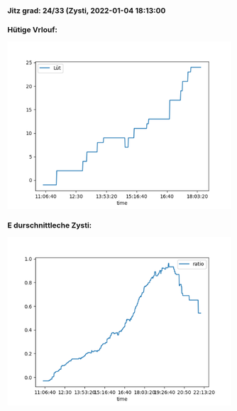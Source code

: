 ### Jitz grad: 24/33 (Zysti, 2022-01-04 18:13:00

### Hütige Vrlouf:
![Graph](Today.png)

### E durschnittleche Zysti:
![Graph](Zysti.png)
